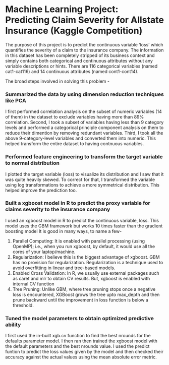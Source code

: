 # Machine Learning Project: Predicting Claim Severity for Allstate Insurance (Kaggle Competition)

The purpose of this project is to predict the continuous variable ‘loss’ which quantifies the severity of a claim to the insurance company. The information in this dataset has been completely stripped of its business context and simply contains both categorical and continuous attributes without any variable descriptions or hints. There are 116 categorical variables (named cat1-cat116) and 14 continuous attributes (named cont1-cont14).

The broad steps involved in solving this problem -

### Summarized the data by using dimension reduction techniques like PCA
I first performed correlation analysis on the subset of numeric variables (14 of them) in the dataset to exclude variables having more than 89% correlation. Second, I took a subset of variables having less than 9 category levels and performed a categorical principle component analysis on them to reduce their dimention by removing redundant variables. Third, I took all the above 9-category-level variables and converted them into numeric. This helped transform the entire dataset to having contnuous variables. 

### Performed feature engineering to transform the target variable to normal distribution 
I plotted the target variable (loss) to visualize its distribution and I saw that it was quite heavily skewed. To correct for that, I transformed the variable using log transformations to achieve a more symmetrical distribution. This helped improve the prediction too.

### Built a xgboost model in R to predict the proxy variable for claims severity to the insurance company 
I used an xgboost model in R to predict the continuous variable, loss. This model uses the GBM framework but works 10 times faster than the gradient boosting model It is good in many ways, to name a few-

1. Parallel Computing: It is enabled with parallel processing (using OpenMP); i.e., when you run xgboost, by default, it would use all the cores of your laptop/machine.
2. Regularization: I believe this is the biggest advantage of xgboost. GBM has no provision for regularization. Regularization is a technique used to avoid overfitting in linear and tree-based models.
3. Enabled Cross Validation: In R, we usually use external packages such as caret and mlr to obtain CV results. But, xgboost is enabled with internal CV function 
4. Tree Pruning: Unlike GBM, where tree pruning stops once a negative loss is encountered, XGBoost grows the tree upto max_depth and then prune backward until the improvement in loss function is below a threshold.

### Tuned the model parameters to obtain optimized predictive ability 
I first used the in-built xgb.cv function to find the best nrounds for the defaults parameter model. I then ran then trained the xgboost model with the default parameters and the best nrounds value. I used the predict funtion to predict the loss values given by the model
and then checked their accuracy against the actual values using the mean absolute error metric. 



